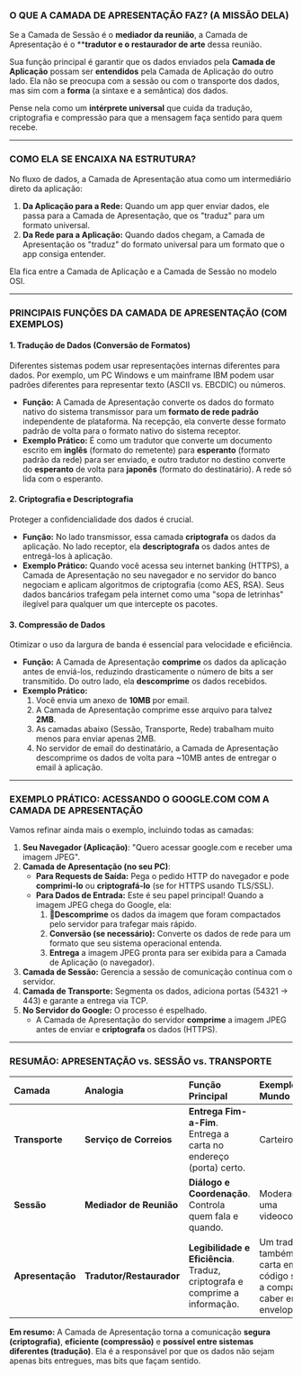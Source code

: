 ### **O QUE A CAMADA DE APRESENTAÇÃO FAZ? (A MISSÃO DELA)**

Se a Camada de Sessão é o **mediador da reunião**, a Camada de Apresentação é o ****tradutor e o restaurador de arte** dessa reunião.

Sua função principal é garantir que os dados enviados pela **Camada de Aplicação** possam ser **entendidos** pela Camada de Aplicação do outro lado. Ela não se preocupa com a sessão ou com o transporte dos dados, mas sim com a **forma** (a sintaxe e a semântica) dos dados.

Pense nela como um **intérprete universal** que cuida da tradução, criptografia e compressão para que a mensagem faça sentido para quem recebe.

---

### **COMO ELA SE ENCAIXA NA ESTRUTURA?**

No fluxo de dados, a Camada de Apresentação atua como um intermediário direto da aplicação:

1.  **Da Aplicação para a Rede:** Quando um app quer enviar dados, ele passa para a Camada de Apresentação, que os "traduz" para um formato universal.
2.  **Da Rede para a Aplicação:** Quando dados chegam, a Camada de Apresentação os "traduz" do formato universal para um formato que o app consiga entender.

Ela fica entre a Camada de Aplicação e a Camada de Sessão no modelo OSI.

---

### **PRINCIPAIS FUNÇÕES DA CAMADA DE APRESENTAÇÃO (COM EXEMPLOS)**

#### **1. Tradução de Dados (Conversão de Formatos)**

Diferentes sistemas podem usar representações internas diferentes para dados. Por exemplo, um PC Windows e um mainframe IBM podem usar padrões diferentes para representar texto (ASCII vs. EBCDIC) ou números.

*   **Função:** A Camada de Apresentação converte os dados do formato nativo do sistema transmissor para um **formato de rede padrão** independente de plataforma. Na recepção, ela converte desse formato padrão de volta para o formato nativo do sistema receptor.
*   **Exemplo Prático:** É como um tradutor que converte um documento escrito em **inglês** (formato do remetente) para **esperanto** (formato padrão da rede) para ser enviado, e outro tradutor no destino converte do **esperanto** de volta para **japonês** (formato do destinatário). A rede só lida com o esperanto.

#### **2. Criptografia e Descriptografia**

Proteger a confidencialidade dos dados é crucial.

*   **Função:** No lado transmissor, essa camada **criptografa** os dados da aplicação. No lado receptor, ela **descriptografa** os dados antes de entregá-los à aplicação.
*   **Exemplo Prático:** Quando você acessa seu internet banking (HTTPS), a Camada de Apresentação no seu navegador e no servidor do banco negociam e aplicam algoritmos de criptografia (como AES, RSA). Seus dados bancários trafegam pela internet como uma "sopa de letrinhas" ilegível para qualquer um que intercepte os pacotes.

#### **3. Compressão de Dados**

Otimizar o uso da largura de banda é essencial para velocidade e eficiência.

*   **Função:** A Camada de Apresentação **comprime** os dados da aplicação antes de enviá-los, reduzindo drasticamente o número de bits a ser transmitido. Do outro lado, ela **descomprime** os dados recebidos.
*   **Exemplo Prático:**
    1.  Você envia um anexo de **10MB** por email.
    2.  A Camada de Apresentação comprime esse arquivo para talvez **2MB**.
    3.  As camadas abaixo (Sessão, Transporte, Rede) trabalham muito menos para enviar apenas 2MB.
    4.  No servidor de email do destinatário, a Camada de Apresentação descomprime os dados de volta para ~10MB antes de entregar o email à aplicação.

---

### **EXEMPLO PRÁTICO: ACESSANDO O GOOGLE.COM COM A CAMADA DE APRESENTAÇÃO**

Vamos refinar ainda mais o exemplo, incluindo todas as camadas:

1.  **Seu Navegador (Aplicação)**: "Quero acessar google.com e receber uma imagem JPEG".
2.  **Camada de Apresentação (no seu PC)**:
    *   **Para Requests de Saída:** Pega o pedido HTTP do navegador e pode **comprimi-lo** ou **criptografá-lo** (se for HTTPS usando TLS/SSL).
    *   **Para Dados de Entrada:** Este é seu papel principal! Quando a imagem JPEG chega do Google, ela:
        1.  **Descomprime** os dados da imagem que foram compactados pelo servidor para trafegar mais rápido.
        2.  **Conversão (se necessário):** Converte os dados de rede para um formato que seu sistema operacional entenda.
        3.  **Entrega** a imagem JPEG pronta para ser exibida para a Camada de Aplicação (o navegador).
3.  **Camada de Sessão:** Gerencia a sessão de comunicação contínua com o servidor.
4.  **Camada de Transporte:** Segmenta os dados, adiciona portas (54321 -> 443) e garante a entrega via TCP.
5.  **No Servidor do Google:** O processo é espelhado.
    *   A Camada de Apresentação do servidor **comprime** a imagem JPEG antes de enviar e **criptografa** os dados (HTTPS).

---

### **RESUMÃO: APRESENTAÇÃO vs. SESSÃO vs. TRANSPORTE**

| Camada | Analogia | Função Principal | Exemplo no Mundo Real |
| :--- | :--- | :--- | :--- |
| **Transporte** | **Serviço de Correios** | **Entrega Fim-a-Fim**. Entrega a carta no endereço (porta) certo. | Carteiro. |
| **Sessão** | **Mediador de Reunião** | **Diálogo e Coordenação**. Controla quem fala e quando. | Moderador de uma videoconferência. |
| **Apresentação** | **Tradutor/Restaurador** | **Legibilidade e Eficiência**. Traduz, criptografa e comprime a informação. | Um tradutor que também coloca a carta em um código secreto e a compacta para caber em um envelope menor. |

**Em resumo:** A Camada de Apresentação torna a comunicação **segura (criptografia)**, **eficiente (compressão)** e **possível entre sistemas diferentes (tradução)**. Ela é a responsável por que os dados não sejam apenas bits entregues, mas bits que façam sentido.
